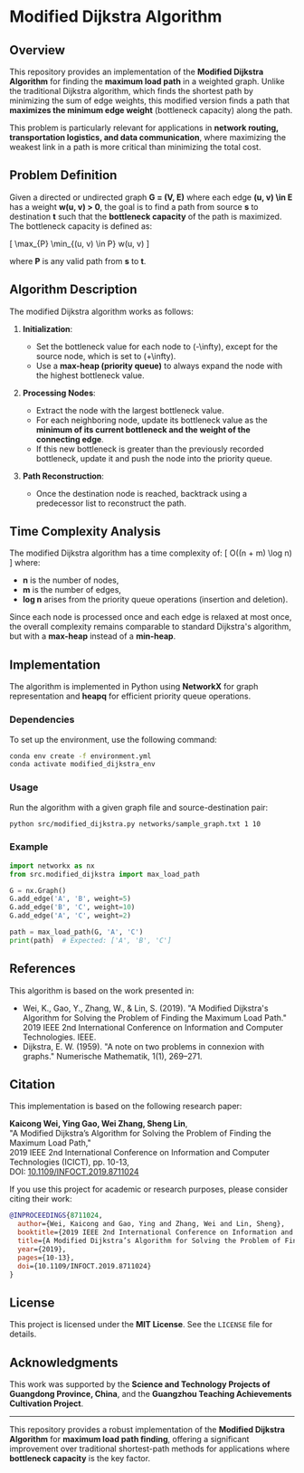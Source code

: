 # Modified Dijkstra Algorithm

## Overview
This repository provides an implementation of the **Modified Dijkstra Algorithm** for finding the **maximum load path** in a weighted graph. Unlike the traditional Dijkstra algorithm, which finds the shortest path by minimizing the sum of edge weights, this modified version finds a path that **maximizes the minimum edge weight** (bottleneck capacity) along the path.

This problem is particularly relevant for applications in **network routing, transportation logistics, and data communication**, where maximizing the weakest link in a path is more critical than minimizing the total cost.

## Problem Definition
Given a directed or undirected graph **G = (V, E)** where each edge **(u, v) \in E** has a weight **w(u, v) > 0**, the goal is to find a path from source **s** to destination **t** such that the **bottleneck capacity** of the path is maximized. The bottleneck capacity is defined as:

\[ \max_{P} \min_{(u, v) \in P} w(u, v) \]

where **P** is any valid path from **s** to **t**.

## Algorithm Description
The modified Dijkstra algorithm works as follows:

1. **Initialization**:
   - Set the bottleneck value for each node to \(-\infty\), except for the source node, which is set to \(+\infty\).
   - Use a **max-heap (priority queue)** to always expand the node with the highest bottleneck value.
   
2. **Processing Nodes**:
   - Extract the node with the largest bottleneck value.
   - For each neighboring node, update its bottleneck value as the **minimum of its current bottleneck and the weight of the connecting edge**.
   - If this new bottleneck is greater than the previously recorded bottleneck, update it and push the node into the priority queue.

3. **Path Reconstruction**:
   - Once the destination node is reached, backtrack using a predecessor list to reconstruct the path.

## Time Complexity Analysis
The modified Dijkstra algorithm has a time complexity of:
\[ O((n + m) \log n) \]
where:
- **n** is the number of nodes,
- **m** is the number of edges,
- **log n** arises from the priority queue operations (insertion and deletion).

Since each node is processed once and each edge is relaxed at most once, the overall complexity remains comparable to standard Dijkstra's algorithm, but with a **max-heap** instead of a **min-heap**.

## Implementation
The algorithm is implemented in Python using **NetworkX** for graph representation and **heapq** for efficient priority queue operations.

### Dependencies
To set up the environment, use the following command:
```bash
conda env create -f environment.yml
conda activate modified_dijkstra_env
```

### Usage
Run the algorithm with a given graph file and source-destination pair:
```bash
python src/modified_dijkstra.py networks/sample_graph.txt 1 10
```

### Example
```python
import networkx as nx
from src.modified_dijkstra import max_load_path

G = nx.Graph()
G.add_edge('A', 'B', weight=5)
G.add_edge('B', 'C', weight=10)
G.add_edge('A', 'C', weight=2)

path = max_load_path(G, 'A', 'C')
print(path)  # Expected: ['A', 'B', 'C']
```

## References
This algorithm is based on the work presented in:
- Wei, K., Gao, Y., Zhang, W., & Lin, S. (2019). "A Modified Dijkstra's Algorithm for Solving the Problem of Finding the Maximum Load Path." 2019 IEEE 2nd International Conference on Information and Computer Technologies. IEEE.
- Dijkstra, E. W. (1959). "A note on two problems in connexion with graphs." Numerische Mathematik, 1(1), 269–271.

## Citation

This implementation is based on the following research paper:

**Kaicong Wei, Ying Gao, Wei Zhang, Sheng Lin**,  
"A Modified Dijkstra’s Algorithm for Solving the Problem of Finding the Maximum Load Path,"  
2019 IEEE 2nd International Conference on Information and Computer Technologies (ICICT), pp. 10-13,  
DOI: [10.1109/INFOCT.2019.8711024](https://doi.org/10.1109/INFOCT.2019.8711024)

If you use this project for academic or research purposes, please consider citing their work:

```bibtex
@INPROCEEDINGS{8711024,
  author={Wei, Kaicong and Gao, Ying and Zhang, Wei and Lin, Sheng},
  booktitle={2019 IEEE 2nd International Conference on Information and Computer Technologies (ICICT)}, 
  title={A Modified Dijkstra’s Algorithm for Solving the Problem of Finding the Maximum Load Path}, 
  year={2019},
  pages={10-13},
  doi={10.1109/INFOCT.2019.8711024}
}
```

## License
This project is licensed under the **MIT License**. See the `LICENSE` file for details.

## Acknowledgments
This work was supported by the **Science and Technology Projects of Guangdong Province, China**, and the **Guangzhou Teaching Achievements Cultivation Project**.

---
This repository provides a robust implementation of the **Modified Dijkstra Algorithm** for **maximum load path finding**, offering a significant improvement over traditional shortest-path methods for applications where **bottleneck capacity** is the key factor.

